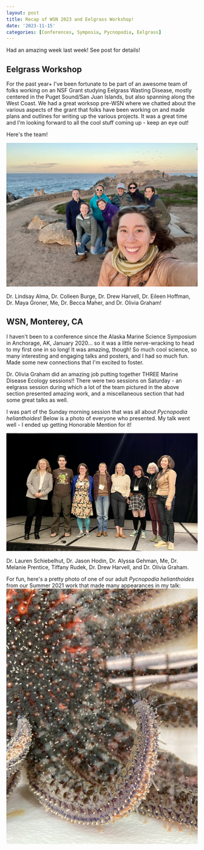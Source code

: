 ```yaml
---
layout: post
title: Recap of WSN 2023 and Eelgrass Workshop!
date: '2023-11-15'
categories: [Conferences, Symposia, Pycnopodia, Eelgrass]
---
```

Had an amazing week last week! See post for details!

## Eelgrass Workshop
For the past year+ I've been fortunate to be part of an awesome team of folks working on an NSF Grant studying Eelgrass Wasting Disease, mostly centered in the Puget Sound/San Juan Islands, but also spanning along the West Coast. We had a great worksop pre-WSN where we chatted about the various aspects of the grant that folks have been working on and made plans and outlines for writing up the various projects. It was a great time and I'm looking forward to all the cool stuff coming up - keep an eye out!

Here's the team!

![img](../notebook-images/2023-11-15-wsn-recap/IMG_1750.jpg)

Dr. Lindsay Alma, Dr. Colleen Burge, Dr. Drew Harvell, Dr. Eileen Hoffman, Dr. Maya Groner, Me, Dr. Becca Maher, and Dr. Olivia Graham!

## WSN, Monterey, CA
I haven't been to a conference since the Alaska Marine Science Symposium in Anchorage, AK, January 2020... so it was a little nerve-wracking to head to my first one in so long! It was amazing, though! So much cool science, so many interesting and engaging talks and posters, and I had so much fun. Made some new connections that I'm excited to foster.

Dr. Olivia Graham did an amazing job putting together THREE Marine Disease Ecology sessions!! There were two sessions on Saturday - an eelgrass session during which a lot of the team pictured in the above section presented amazing work, and a miscellaneous section that had some great talks as well.

I was part of the Sunday morning session that was all about _Pycnopodia helianthoides_! Below is a photo of everyone who presented. My talk went well - I ended up getting Honorable Mention for it!

![img](../notebook-images/2023-11-15-wsn-recap/IMG_1970.jpeg)

Dr. Lauren Schiebelhut, Dr. Jason Hodin, Dr. Alyssa Gehman, Me, Dr. Melanie Prentice, Tiffany Rudek, Dr. Drew Harvell, and Dr. Olivia Graham.

For fun, here's a pretty photo of one of our adult _Pycnopodia helianthoides_ from our Summer 2021 work that made many appearances in my talk:   
![img](../notebook-images/2023-11-15-wsn-recap/IMG_3951.JPG)
